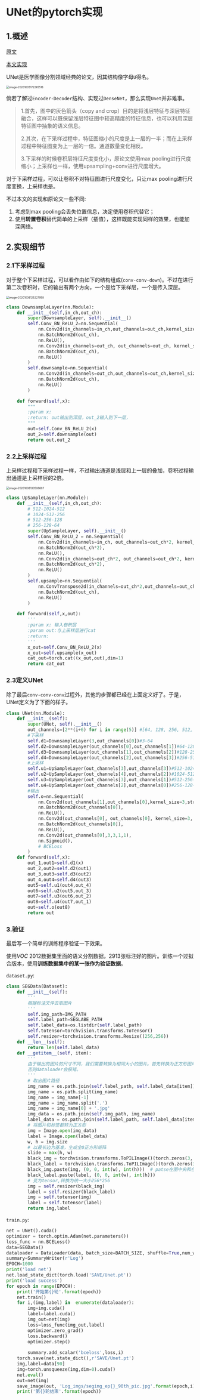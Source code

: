 # UNet的pytorch实现

## 1.概述

[原文](https://arxiv.org/pdf/1505.04597v1.pdf)

[本文实现](https://github.com/Lizi2hua/Unet_toy.git)

UNet是医学图像分割领域经典的论文，因其结构像字母`U`得名。

<img src="imgs/unet.jpg" alt="image-20201005172245516" style="zoom: 50%;" />

倘若了解过`Encoder-Decoder`结构、实现过`DenseNet`，那么实现`Unet`并非难事。

> 1.首先，图中的灰色箭头（copy and crop）目的是将浅层特征与深层特征融合，这样可以既保留浅层特征图中较高精度的特征信息，也可以利用深层特征图中抽象的语义信息。
>
> 2.其次，在下采样过程中，特征图缩小的尺度是上一层的一半；而在上采样过程中特征图变为上一层的一倍。通道数量变化相反。
>
> 3.下采样的时候卷积层特征尺度变化小，原论文使用max pooling进行尺度缩小；上采样也一样，使用upsampling+conv进行尺度增大。

对于下采样过程，可以让卷积不对特征图进行尺度变化，只让max pooling进行尺度变换，上采样也是。

不过本文的实现和原论文一些不同:

1. 考虑到max pooling会丢失位置信息，决定使用卷积代替它；
2. 使用**转置卷积**替代简单的上采样（插值），这样既能实现同样的效果，也能加深网络。

## 2.实现细节

### 2.1下采样过程

对于整个下采样过程，可以看作由如下的结构组成(`conv-conv-down`)。不过在进行第二次卷积时，它的输出有两个方向，一个是给下采样层，一个是传入深层。

<img src="imgs/downsamlpe.jpg" alt="image-20201006125227958" style="zoom:50%;" />

```python
class DownsampleLayer(nn.Module):
    def __init__(self,in_ch,out_ch):
        super(DownsampleLayer, self).__init__()
        self.Conv_BN_ReLU_2=nn.Sequential(
            nn.Conv2d(in_channels=in_ch,out_channels=out_ch,kernel_size=3,stride=1,padding=1),
            nn.BatchNorm2d(out_ch),
            nn.ReLU(),
            nn.Conv2d(in_channels=out_ch, out_channels=out_ch, kernel_size=3, stride=1,padding=1),
            nn.BatchNorm2d(out_ch),
            nn.ReLU()
        )
        self.downsample=nn.Sequential(
            nn.Conv2d(in_channels=out_ch,out_channels=out_ch,kernel_size=3,stride=2,padding=1),
            nn.BatchNorm2d(out_ch),
            nn.ReLU()
        )

    def forward(self,x):
        """
        :param x:
        :return: out输出到深层，out_2输入到下一层，
        """
        out=self.Conv_BN_ReLU_2(x)
        out_2=self.downsample(out)
        return out,out_2
```

### 2.2上采样过程

上采样过程和下采样过程一样，不过输出通道是浅层和上一层的叠加，卷积过程输出通道是上采样层的2倍。

<img src="imgs/upsample.jpg" alt="image-20201006130508687" style="zoom:50%;" />

```python
class UpSampleLayer(nn.Module):
    def __init__(self,in_ch,out_ch):
        # 512-1024-512
        # 1024-512-256
        # 512-256-128
        # 256-128-64
        super(UpSampleLayer, self).__init__()
        self.Conv_BN_ReLU_2 = nn.Sequential(
            nn.Conv2d(in_channels=in_ch, out_channels=out_ch*2, kernel_size=3, stride=1,padding=1),
            nn.BatchNorm2d(out_ch*2),
            nn.ReLU(),
            nn.Conv2d(in_channels=out_ch*2, out_channels=out_ch*2, kernel_size=3, stride=1,padding=1),
            nn.BatchNorm2d(out_ch*2),
            nn.ReLU()
        )
        self.upsample=nn.Sequential(
            nn.ConvTranspose2d(in_channels=out_ch*2,out_channels=out_ch,kernel_size=3,stride=2,padding=1,output_padding=1),
            nn.BatchNorm2d(out_ch),
            nn.ReLU()
        )

    def forward(self,x,out):
        '''
        :param x: 输入卷积层
        :param out:与上采样层进行cat
        :return:
        '''
        x_out=self.Conv_BN_ReLU_2(x)
        x_out=self.upsample(x_out)
        cat_out=torch.cat((x_out,out),dim=1)
        return cat_out
```

### 2.3定义UNet

除了最后`conv-conv-conv`过程外，其他的步骤都已经在上面定义好了。于是，UNet定义为了下面的样子。

```python
class UNet(nn.Module):
    def __init__(self):
        super(UNet, self).__init__()
        out_channels=[2**(i+6) for i in range(5)] #[64, 128, 256, 512, 1024]
        #下采样
        self.d1=DownsampleLayer(3,out_channels[0])#3-64
        self.d2=DownsampleLayer(out_channels[0],out_channels[1])#64-128
        self.d3=DownsampleLayer(out_channels[1],out_channels[2])#128-256
        self.d4=DownsampleLayer(out_channels[2],out_channels[3])#256-512
        #上采样
        self.u1=UpSampleLayer(out_channels[3],out_channels[3])#512-1024-512
        self.u2=UpSampleLayer(out_channels[4],out_channels[2])#1024-512-256
        self.u3=UpSampleLayer(out_channels[3],out_channels[1])#512-256-128
        self.u4=UpSampleLayer(out_channels[2],out_channels[0])#256-128-64
        #输出
        self.o=nn.Sequential(
            nn.Conv2d(out_channels[1],out_channels[0],kernel_size=3,stride=1,padding=1),
            nn.BatchNorm2d(out_channels[0]),
            nn.ReLU(),
            nn.Conv2d(out_channels[0], out_channels[0], kernel_size=3, stride=1, padding=1),
            nn.BatchNorm2d(out_channels[0]),
            nn.ReLU(),
            nn.Conv2d(out_channels[0],3,3,1,1),
            nn.Sigmoid(),
            # BCELoss
        )
    def forward(self,x):
        out_1,out1=self.d1(x)
        out_2,out2=self.d2(out1)
        out_3,out3=self.d3(out2)
        out_4,out4=self.d4(out3)
        out5=self.u1(out4,out_4)
        out6=self.u2(out5,out_3)
        out7=self.u3(out6,out_2)
        out8=self.u4(out7,out_1)
        out=self.o(out8)
        return out
```

### 3.验证

最后写一个简单的训练程序验证一下效果。

使用$VOC \ 2012$数据集里面的语义分割数据，2913张标注好的图片。训练一个过拟合版本，使用**训练数据集中的某一张作为验证数据**。

`dataset.py`:

```python
class SEGData(Dataset):
    def __init__(self):
        '''
        根据标注文件去取图片
        '''
        self.img_path=IMG_PATH
        self.label_path=SEGLABE_PATH
        self.label_data=os.listdir(self.label_path)
        self.totensor=torchvision.transforms.ToTensor()
        self.resizer=torchvision.transforms.Resize((256,256))
    def __len__(self):
        return len(self.label_data)
    def __getitem__(self, item):
        '''
        由于输出的图片的尺寸不同，我们需要转换为相同大小的图片。首先转换为正方形图片，然后缩放的同样尺度(256*256)。
        否则dataloader会报错。
        '''
        # 取出图片路径
        img_name = os.path.join(self.label_path, self.label_data[item])
        img_name = os.path.split(img_name)
        img_name = img_name[-1]
        img_name = img_name.split('.')
        img_name = img_name[0] + '.jpg'
        img_data = os.path.join(self.img_path, img_name)
        label_data = os.path.join(self.label_path, self.label_data[item])
        # 将图片和标签都转为正方形
        img = Image.open(img_data)
        label = Image.open(label_data)
        w, h = img.size
        # 以最长边为基准，生成全0正方形矩阵
        slide = max(h, w)
        black_img = torchvision.transforms.ToPILImage()(torch.zeros(3, slide, slide))
        black_label = torchvision.transforms.ToPILImage()(torch.zeros(3, slide, slide))
        black_img.paste(img, (0, 0, int(w), int(h)))  # patse在图中央和在左上角是一样的
        black_label.paste(label, (0, 0, int(w), int(h)))
        # 变为tensor,转换为统一大小256*256
        img = self.resizer(black_img)
        label = self.resizer(black_label)
        img = self.totensor(img)
        label = self.totensor(label)
        return img,label
```

`train.py`:

```python
net = UNet().cuda()
optimizer = torch.optim.Adam(net.parameters())
loss_func = nn.BCELoss()
data=SEGData()
dataloader = DataLoader(data, batch_size=BATCH_SIZE, shuffle=True,num_workers=0,drop_last=True)
summary=SummaryWriter(r'Log')
EPOCH=1000
print('load net')
net.load_state_dict(torch.load('SAVE/Unet.pt'))
print('load success')
for epoch in range(EPOCH):
    print('开始第{}轮'.format(epoch))
    net.train()
    for i,(img,label) in  enumerate(dataloader):
        img=img.cuda()
        label=label.cuda()
        img_out=net(img)
        loss=loss_func(img_out,label)
        optimizer.zero_grad()
        loss.backward()
        optimizer.step()
        
        summary.add_scalar('bceloss',loss,i)
    torch.save(net.state_dict(),r'SAVE/Unet.pt')
    img,label=data[90]
    img=torch.unsqueeze(img,dim=0).cuda()
    net.eval()
    out=net(img)
    save_image(out, 'Log_imgs/segimg_ep{}_90th_pic.jpg'.format(epoch,i), nrow=1, scale_each=True)
    print('第{}轮结束'.format(epoch))
```



